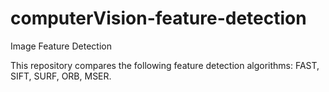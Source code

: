 # computerVision-feature-detection
Image Feature Detection

This repository compares the following feature detection algorithms: FAST, SIFT, SURF, ORB, MSER.
